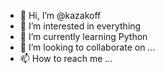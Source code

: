- 👋 Hi, I’m @kazakoff
- 👀 I’m interested in everything
- 🌱 I’m currently learning Python
- 💞️ I’m looking to collaborate on ...
- 📫 How to reach me ...

<!---
mitkotaichi/mitkotaichi is a ✨ special ✨ repository because its `README.md` (this file) appears on your GitHub profile.
You can click the Preview link to take a look at your changes.
--->
